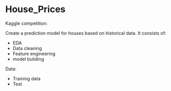 # House_Prices
Kaggle competition:

Create a prediction model for houses based on historical data.
It consists of:
- EDA 
- Data cleaning
- Feature engineering
- model buliding

Data:
- Training data
- Test
